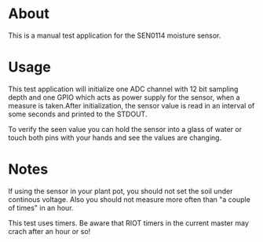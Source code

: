 # About
This is a manual test application for the SEN0114 moisture sensor.

# Usage
This test application will initialize one ADC channel with 12 bit sampling depth and one GPIO which acts as power supply for the sensor, when a measure is taken.After initialization, the sensor value is read in an interval of some seconds and printed to the STDOUT.

To verify the seen value you can hold the sensor into a glass of water or touch both pins with your hands and see the values are changing.

# Notes
If using the sensor in your plant pot, you should not set the soil under continous voltage. Also you should not measure more often than "a couple  of times" in an hour.

This test uses timers. Be aware that RIOT timers in the current master may crach after an hour or so!